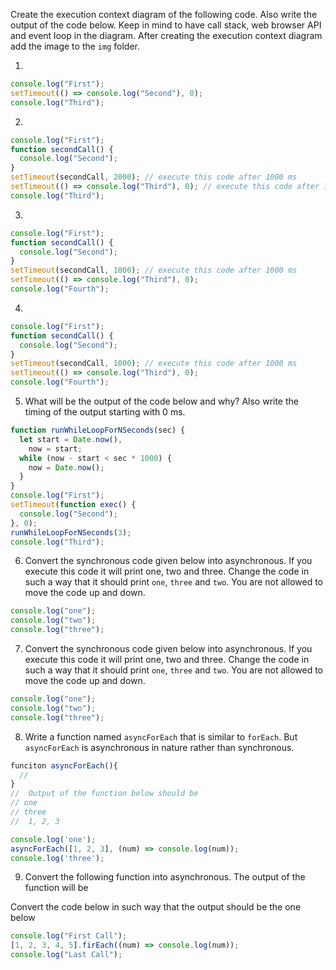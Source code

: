 Create the execution context diagram of the following code. Also write the output of the code below. Keep in mind to have call stack, web browser API and event loop in the diagram. After creating the execution context diagram add the image to the `img` folder.

1.

```js
console.log("First");
setTimeout(() => console.log("Second"), 0);
console.log("Third");
```

2.

```js
console.log("First");
function secondCall() {
  console.log("Second");
}
setTimeout(secondCall, 2000); // execute this code after 1000 ms
setTimeout(() => console.log("Third"), 0); // execute this code after 1000 ms
console.log("Third");
```

3.

```js
console.log("First");
function secondCall() {
  console.log("Second");
}
setTimeout(secondCall, 1000); // execute this code after 1000 ms
setTimeout(() => console.log("Third"), 0);
console.log("Fourth");
```

4.

```js
console.log("First");
function secondCall() {
  console.log("Second");
}
setTimeout(secondCall, 1000); // execute this code after 1000 ms
setTimeout(() => console.log("Third"), 0);
console.log("Fourth");
```

5. What will be the output of the code below and why? Also write the timing of the output starting with 0 ms.

```js
function runWhileLoopForNSeconds(sec) {
  let start = Date.now(),
    now = start;
  while (now - start < sec * 1000) {
    now = Date.now();
  }
}
console.log("First");
setTimeout(function exec() {
  console.log("Second");
}, 0);
runWhileLoopForNSeconds(3);
console.log("Third");
```

6. Convert the synchronous code given below into asynchronous. If you execute this code it will print one, two and three. Change the code in such a way that it should print `one`, `three` and `two`. You are not allowed to move the code up and down.

```js
console.log("one");
console.log("two");
console.log("three");
```

7. Convert the synchronous code given below into asynchronous. If you execute this code it will print one, two and three. Change the code in such a way that it should print `one`, `three` and `two`. You are not allowed to move the code up and down.

```js
console.log("one");
console.log("two");
console.log("three");
```

8. Write a function named `asyncForEach` that is similar to `forEach`. But `asyncForEach` is asynchronous in nature rather than synchronous.

```js
funciton asyncForEach(){
  //
}
//  Output of the function below should be
// one
// three
//  1, 2, 3

console.log('one');
asyncForEach([1, 2, 3], (num) => console.log(num));
console.log('three');
```

9. Convert the following function into asynchronous. The output of the function will be

<!-- First Call -->
<!-- 1, 2, 3, 4, 5 -->
<!-- Last Call -->

Convert the code below in such way that the output should be the one below

<!-- First Call -->
<!-- Last Call -->
<!-- 1, 2, 3, 4, 5 -->

```js
console.log("First Call");
[1, 2, 3, 4, 5].firEach((num) => console.log(num));
console.log("Last Call");
```
